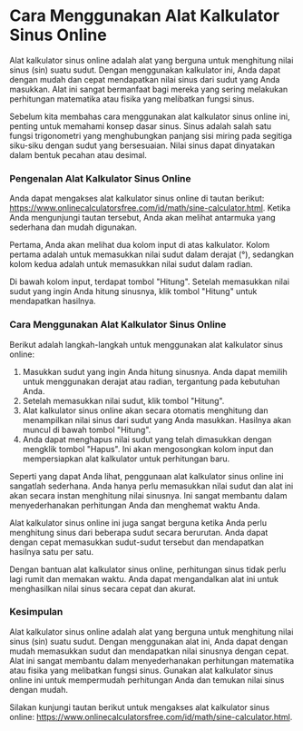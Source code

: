 Cara Menggunakan Alat Kalkulator Sinus Online
=============================================

Alat kalkulator sinus online adalah alat yang berguna untuk menghitung nilai sinus (sin) suatu sudut. Dengan menggunakan kalkulator ini, Anda dapat dengan mudah dan cepat mendapatkan nilai sinus dari sudut yang Anda masukkan. Alat ini sangat bermanfaat bagi mereka yang sering melakukan perhitungan matematika atau fisika yang melibatkan fungsi sinus.

Sebelum kita membahas cara menggunakan alat kalkulator sinus online ini, penting untuk memahami konsep dasar sinus. Sinus adalah salah satu fungsi trigonometri yang menghubungkan panjang sisi miring pada segitiga siku-siku dengan sudut yang bersesuaian. Nilai sinus dapat dinyatakan dalam bentuk pecahan atau desimal.

### Pengenalan Alat Kalkulator Sinus Online

Anda dapat mengakses alat kalkulator sinus online di tautan berikut: <https://www.onlinecalculatorsfree.com/id/math/sine-calculator.html>. Ketika Anda mengunjungi tautan tersebut, Anda akan melihat antarmuka yang sederhana dan mudah digunakan.

Pertama, Anda akan melihat dua kolom input di atas kalkulator. Kolom pertama adalah untuk memasukkan nilai sudut dalam derajat (°), sedangkan kolom kedua adalah untuk memasukkan nilai sudut dalam radian.

Di bawah kolom input, terdapat tombol "Hitung". Setelah memasukkan nilai sudut yang ingin Anda hitung sinusnya, klik tombol "Hitung" untuk mendapatkan hasilnya.

### Cara Menggunakan Alat Kalkulator Sinus Online

Berikut adalah langkah-langkah untuk menggunakan alat kalkulator sinus online:

1. Masukkan sudut yang ingin Anda hitung sinusnya. Anda dapat memilih untuk menggunakan derajat atau radian, tergantung pada kebutuhan Anda.
2. Setelah memasukkan nilai sudut, klik tombol "Hitung".
3. Alat kalkulator sinus online akan secara otomatis menghitung dan menampilkan nilai sinus dari sudut yang Anda masukkan. Hasilnya akan muncul di bawah tombol "Hitung".
4. Anda dapat menghapus nilai sudut yang telah dimasukkan dengan mengklik tombol "Hapus". Ini akan mengosongkan kolom input dan mempersiapkan alat kalkulator untuk perhitungan baru.

Seperti yang dapat Anda lihat, penggunaan alat kalkulator sinus online ini sangatlah sederhana. Anda hanya perlu memasukkan nilai sudut dan alat ini akan secara instan menghitung nilai sinusnya. Ini sangat membantu dalam menyederhanakan perhitungan Anda dan menghemat waktu Anda.

Alat kalkulator sinus online ini juga sangat berguna ketika Anda perlu menghitung sinus dari beberapa sudut secara berurutan. Anda dapat dengan cepat memasukkan sudut-sudut tersebut dan mendapatkan hasilnya satu per satu.

Dengan bantuan alat kalkulator sinus online, perhitungan sinus tidak perlu lagi rumit dan memakan waktu. Anda dapat mengandalkan alat ini untuk menghasilkan nilai sinus secara cepat dan akurat.

### Kesimpulan

Alat kalkulator sinus online adalah alat yang berguna untuk menghitung nilai sinus (sin) suatu sudut. Dengan menggunakan alat ini, Anda dapat dengan mudah memasukkan sudut dan mendapatkan nilai sinusnya dengan cepat. Alat ini sangat membantu dalam menyederhanakan perhitungan matematika atau fisika yang melibatkan fungsi sinus. Gunakan alat kalkulator sinus online ini untuk mempermudah perhitungan Anda dan temukan nilai sinus dengan mudah.

Silakan kunjungi tautan berikut untuk mengakses alat kalkulator sinus online: <https://www.onlinecalculatorsfree.com/id/math/sine-calculator.html>.